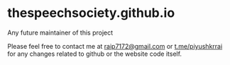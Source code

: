 # thespeechsociety.github.io

Any future maintainer of this project


Please feel free to contact me at [raip7172@gmail.com](mailto:raip7172@gmail.com) or [t.me/piyushkrrai](https://t.me/piyushkrrai) for any changes related to github or the website code itself.
